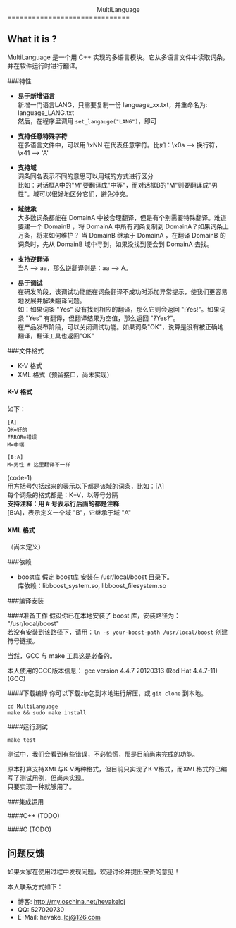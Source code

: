 <center>MultiLanguage</center>
==============================

What it is ?
------------
MultiLanguage 是一个用 C++ 实现的多语言模块。它从多语言文件中读取词条，并在软件运行时进行翻译。  

###特性

 - **易于新增语言**  
   新增一门语言LANG，只需要复制一份 language\_xx.txt，并重命名为: language\_LANG.txt  
   然后，在程序里调用 `set_langauge("LANG")`，即可

 - **支持任意特殊字符**    
   在多语言文件中，可以用 \xNN 在代表任意字符。比如：\x0a --> 换行符，\x41 --> 'A'

 - **支持域**   
   词条同名表示不同的意思可以用域的方式进行区分  
   比如：对话框A中的"M"要翻译成"中等"，而对话框B的"M"则要翻译成"男性"。域可以很好地区分它们，避免冲突。

 - **域继承**   
   大多数词条都能在 DomainA 中被合理翻译，但是有个别需要特殊翻译。难道要建一个 DomainB ，将 DomainA 中所有词条复制到 DomainA？如果词条上万条，将来如何维护？
   当 DomainB 继承于 DomainA ，在翻译 DomainB 的词条时，先从 DomainB 域中寻到，如果没找到便会到 DomainA 去找。

 - **支持逆翻译**  
   当A --> aa，那么逆翻译则是：aa --> A。

 - **易于调试**   
   在研发阶段，该调试功能能在词条翻译不成功时添加异常提示，使我们更容易地发展并解决翻译问题。  
   如：如果词条 "Yes" 没有找到相应的翻译，那么它则会返回 "!Yes!"。如果词条 "Yes" 有翻译，但翻译结果为空值，那么返回 "?Yes?"。   
   在产品发布阶段，可以关闭调试功能。如果词条"OK"，说算是没有被正确地翻译，翻译工具也返回"OK"

###文件格式

 - K-V 格式
 - XML 格式（预留接口，尚未实现）

#### K-V 格式
如下：  

    [A]
    OK=好的
    ERROR=错误
    M=中端

    [B:A]
    M=男性 # 这里翻译不一样

(code-1)  
用方括号包括起来的表示以下都是该域的词条，比如：[A]  
每个词条的格式都是：K=V，以等号分隔   
**支持注释：用 # 号表示行后面的都是注释**  
[B:A]，表示定义一个域 "B"，它继承于域 "A"

#### XML 格式
（尚未定义）

###依赖

 - boost库
   假定 boost库 安装在 /usr/local/boost 目录下。  
   库依赖：libboost\_system.so, libboost\_filesystem.so

###编译安装

####准备工作
假设你已在本地安装了 boost 库，安装路径为： "/usr/local/boost"  
若没有安装到该路径下，请用：`ln -s your-boost-path /usr/local/boost` 创建符号链接。  

当然，GCC 与 make 工具这是必备的。

本人使用的GCC版本信息：
gcc version 4.4.7 20120313 (Red Hat 4.4.7-11) (GCC)

####下载编译
你可以下载zip包到本地进行解压，或 `git clone` 到本地。

    cd MultiLanguage
    make && sudo make install

####运行测试

    make test

测试中，我们会看到有些错误，不必惊慌，那是目前尚未完成的功能。  

原本打算支持XML与K-V两种格式，但目前只实现了K-V格式，而XML格式的已编写了测试用例，但尚未实现。  
只要实现一种就够用了。

###集成运用

####C++
(TODO)  

####C
(TODO)  

问题反馈
--------

如果大家在使用过程中发现问题，欢迎讨论并提出宝贵的意见！  

本人联系方式如下：  

 - 博客: <http://my.oschina.net/hevakelcj>
 - QQ: 527020730
 - E-Mail: hevake\_lcj@126.com
